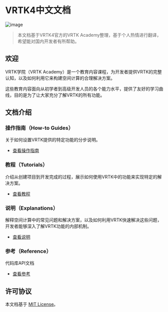 # VRTK4中文文档

![image](https://user-images.githubusercontent.com/1029673/39358522-3d16a6aa-4a0e-11e8-9515-41909f36e70d.png)

> 本文档基于VRTK4官方的VRTK Academy整理，基于个人热情进行翻译，希望能对国内开发者有所帮助。

## 欢迎

VRTK学院（VRTK Academy）是一个教育内容课程，为开发者提供VRTK的完整认知，以及如何利用它来构建空间计算的合理解决方案。

这些教育内容面向从初学者到高级开发人员的各个能力水平，提供了友好的学习曲线，目的是为了让大家充分了解VRTK的所有功能。

## 文档介绍

### 操作指南（How-to Guides）

关于如何设置VRTK提供的特定功能的分步说明。

* [查看操作指南](Documentation/HowToGuides/README.md)

### 教程（Tutorials）

介绍从创建项目到开发完成的过程，展示如何使用VRTK中的功能来实现特定的解决方案。

* [查看教程](Documentation/Tutorials/README.md)

### 说明（Explanations）

解释空间计算中的常见问题和解决方案，以及如何利用VRTK快速解决这些问题，开发者能够深入了解VRTK功能的内部机制。

* [查看说明](Documentation/Explanations/README.md)

### 参考（Reference）

代码库API文档

* [查看参考](Documentation/Reference/README.md)

## 许可协议

本文档基于 [MIT License]。

[MIT License]: LICENSE.md
